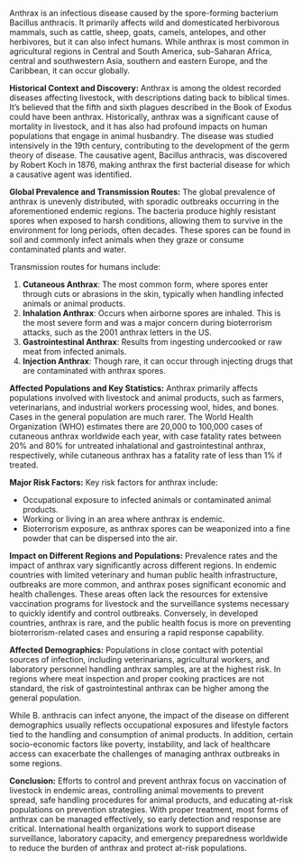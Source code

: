 Anthrax is an infectious disease caused by the spore-forming bacterium Bacillus anthracis. It primarily affects wild and domesticated herbivorous mammals, such as cattle, sheep, goats, camels, antelopes, and other herbivores, but it can also infect humans. While anthrax is most common in agricultural regions in Central and South America, sub-Saharan Africa, central and southwestern Asia, southern and eastern Europe, and the Caribbean, it can occur globally.

**Historical Context and Discovery:**
Anthrax is among the oldest recorded diseases affecting livestock, with descriptions dating back to biblical times. It’s believed that the fifth and sixth plagues described in the Book of Exodus could have been anthrax. Historically, anthrax was a significant cause of mortality in livestock, and it has also had profound impacts on human populations that engage in animal husbandry. The disease was studied intensively in the 19th century, contributing to the development of the germ theory of disease. The causative agent, Bacillus anthracis, was discovered by Robert Koch in 1876, making anthrax the first bacterial disease for which a causative agent was identified.

**Global Prevalence and Transmission Routes:**
The global prevalence of anthrax is unevenly distributed, with sporadic outbreaks occurring in the aforementioned endemic regions. The bacteria produce highly resistant spores when exposed to harsh conditions, allowing them to survive in the environment for long periods, often decades. These spores can be found in soil and commonly infect animals when they graze or consume contaminated plants and water.

Transmission routes for humans include:
1. **Cutaneous Anthrax**: The most common form, where spores enter through cuts or abrasions in the skin, typically when handling infected animals or animal products.
2. **Inhalation Anthrax**: Occurs when airborne spores are inhaled. This is the most severe form and was a major concern during bioterrorism attacks, such as the 2001 anthrax letters in the US.
3. **Gastrointestinal Anthrax**: Results from ingesting undercooked or raw meat from infected animals.
4. **Injection Anthrax**: Though rare, it can occur through injecting drugs that are contaminated with anthrax spores.

**Affected Populations and Key Statistics:**
Anthrax primarily affects populations involved with livestock and animal products, such as farmers, veterinarians, and industrial workers processing wool, hides, and bones. Cases in the general population are much rarer. The World Health Organization (WHO) estimates there are 20,000 to 100,000 cases of cutaneous anthrax worldwide each year, with case fatality rates between 20% and 80% for untreated inhalational and gastrointestinal anthrax, respectively, while cutaneous anthrax has a fatality rate of less than 1% if treated.

**Major Risk Factors:**
Key risk factors for anthrax include:
- Occupational exposure to infected animals or contaminated animal products.
- Working or living in an area where anthrax is endemic.
- Bioterrorism exposure, as anthrax spores can be weaponized into a fine powder that can be dispersed into the air.

**Impact on Different Regions and Populations:**
Prevalence rates and the impact of anthrax vary significantly across different regions. In endemic countries with limited veterinary and human public health infrastructure, outbreaks are more common, and anthrax poses significant economic and health challenges. These areas often lack the resources for extensive vaccination programs for livestock and the surveillance systems necessary to quickly identify and control outbreaks. Conversely, in developed countries, anthrax is rare, and the public health focus is more on preventing bioterrorism-related cases and ensuring a rapid response capability.

**Affected Demographics:**
Populations in close contact with potential sources of infection, including veterinarians, agricultural workers, and laboratory personnel handling anthrax samples, are at the highest risk. In regions where meat inspection and proper cooking practices are not standard, the risk of gastrointestinal anthrax can be higher among the general population.

While B. anthracis can infect anyone, the impact of the disease on different demographics usually reflects occupational exposures and lifestyle factors tied to the handling and consumption of animal products. In addition, certain socio-economic factors like poverty, instability, and lack of healthcare access can exacerbate the challenges of managing anthrax outbreaks in some regions.

**Conclusion:**
Efforts to control and prevent anthrax focus on vaccination of livestock in endemic areas, controlling animal movements to prevent spread, safe handling procedures for animal products, and educating at-risk populations on prevention strategies. With proper treatment, most forms of anthrax can be managed effectively, so early detection and response are critical. International health organizations work to support disease surveillance, laboratory capacity, and emergency preparedness worldwide to reduce the burden of anthrax and protect at-risk populations.